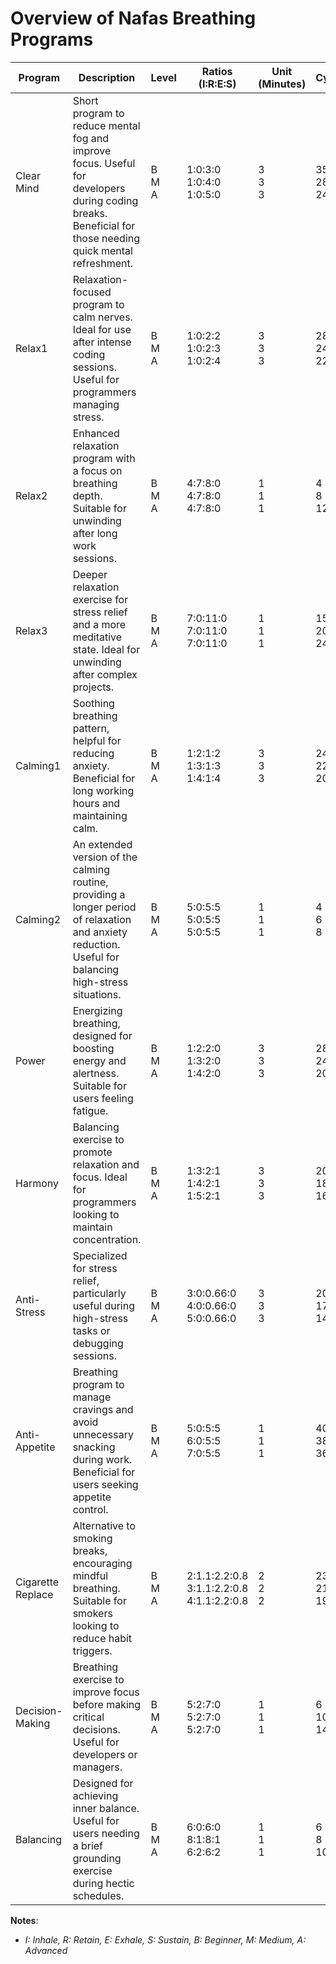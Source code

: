 # Overview of Nafas Breathing Programs

| **Program**         | **Description**                                                                                                                 | **Level**         | **Ratios**<br>**(I:R:E:S)**            | **Unit**<br>**(Minutes)** | **Cycles**      |
|----------------------|-------------------------------------------------------------------------------------------------------------------------------|-------------------|-----------------------|--------------------------|----------------|
| Clear Mind           | Short program to reduce mental fog and improve focus. Useful for developers during coding breaks. Beneficial for those needing quick mental refreshment. | B<br>M<br>A       | 1:0:3:0<br>1:0:4:0<br>1:0:5:0 | 3<br>3<br>3                | 35<br>28<br>24 |
| Relax1               | Relaxation-focused program to calm nerves. Ideal for use after intense coding sessions. Useful for programmers managing stress.       | B<br>M<br>A       | 1:0:2:2<br>1:0:2:3<br>1:0:2:4 | 3<br>3<br>3                | 28<br>24<br>22 |
| Relax2               | Enhanced relaxation program with a focus on breathing depth. Suitable for unwinding after long work sessions.               | B<br>M<br>A       | 4:7:8:0<br>4:7:8:0<br>4:7:8:0 | 1<br>1<br>1                | 4<br>8<br>12   |
| Relax3               | Deeper relaxation exercise for stress relief and a more meditative state. Ideal for unwinding after complex projects.        | B<br>M<br>A       | 7:0:11:0<br>7:0:11:0<br>7:0:11:0 | 1<br>1<br>1                | 15<br>20<br>24 |
| Calming1             | Soothing breathing pattern, helpful for reducing anxiety. Beneficial for long working hours and maintaining calm.           | B<br>M<br>A       | 1:2:1:2<br>1:3:1:3<br>1:4:1:4 | 3<br>3<br>3                | 24<br>22<br>20 |
| Calming2             | An extended version of the calming routine, providing a longer period of relaxation and anxiety reduction. Useful for balancing high-stress situations. | B<br>M<br>A       | 5:0:5:5<br>5:0:5:5<br>5:0:5:5 | 1<br>1<br>1                | 4<br>6<br>8    |
| Power                | Energizing breathing, designed for boosting energy and alertness. Suitable for users feeling fatigue.                       | B<br>M<br>A       | 1:2:2:0<br>1:3:2:0<br>1:4:2:0 | 3<br>3<br>3                | 28<br>24<br>20 |
| Harmony              | Balancing exercise to promote relaxation and focus. Ideal for programmers looking to maintain concentration.                | B<br>M<br>A       | 1:3:2:1<br>1:4:2:1<br>1:5:2:1 | 3<br>3<br>3                | 20<br>18<br>16 |
| Anti-Stress          | Specialized for stress relief, particularly useful during high-stress tasks or debugging sessions.                             | B<br>M<br>A       | 3:0:0.66:0<br>4:0:0.66:0<br>5:0:0.66:0 | 3<br>3<br>3                | 20<br>17<br>14 |
| Anti-Appetite        | Breathing program to manage cravings and avoid unnecessary snacking during work. Beneficial for users seeking appetite control. | B<br>M<br>A       | 5:0:5:5<br>6:0:5:5<br>7:0:5:5 | 1<br>1<br>1                | 40<br>38<br>36 |
| Cigarette Replace    | Alternative to smoking breaks, encouraging mindful breathing. Suitable for smokers looking to reduce habit triggers.        | B<br>M<br>A       | 2:1.1:2.2:0.8<br>3:1.1:2.2:0.8<br>4:1.1:2.2:0.8 | 2<br>2<br>2                | 23<br>21<br>19 |
| Decision-Making      | Breathing exercise to improve focus before making critical decisions. Useful for developers or managers.                    | B<br>M<br>A       | 5:2:7:0<br>5:2:7:0<br>5:2:7:0 | 1<br>1<br>1                | 6<br>10<br>14  |
| Balancing            | Designed for achieving inner balance. Useful for users needing a brief grounding exercise during hectic schedules.          | B<br>M<br>A       | 6:0:6:0<br>8:1:8:1<br>6:2:6:2 | 1<br>1<br>1                | 6<br>8<br>10   |

**Notes**:
- *I: Inhale, R: Retain, E: Exhale, S: Sustain, B: Beginner, M: Medium, A: Advanced*
